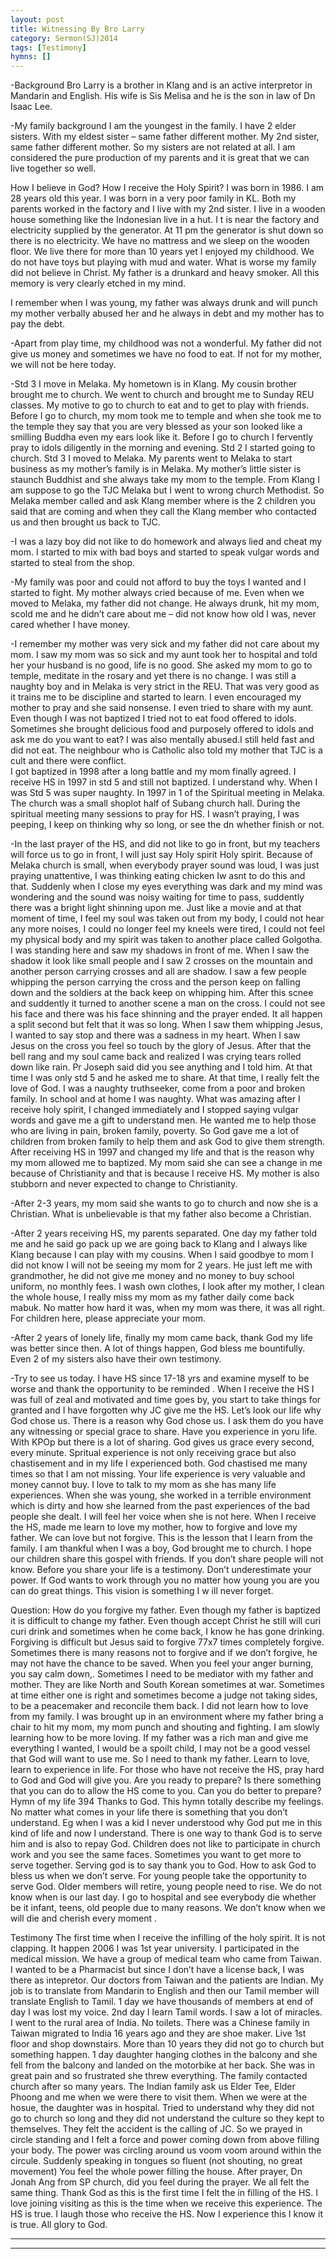 ```yaml
---
layout: post
title: Witnessing By Bro Larry
category: Sermon(SJ)2014
tags: [Testimony]
hymns: []
---
```


-Background
Bro Larry is a brother in Klang and is an active interpretor in Mandarin and English. His wife is Sis Melisa and he is the son in law of Dn Isaac Lee. 

-My family background
I am the youngest in the family. I have 2 elder sisters. With my eldest sister – same father different mother. My 2nd sister, same father different mother. So my sisters are not related at all. 
I am considered the pure production of my parents and it is great that we can live together so well.

How I believe in God? How I receive the Holy Spirit?
I was born in 1986. I am 28 years old this year. I was born in a very poor family in KL. Both my parents worked in the factory and I live with my 2nd sister. I live in a wooden house something like the Indonesian live in a hut. I t  is near the factory and electricity supplied by the generator. At 11 pm the generator is shut down so there is no electricity. We have no mattress and we sleep on the wooden floor. We live there for more than 10 years yet I enjoyed my childhood. We do not have toys but playing with mud and water. 
What is worse my family did not believe in Christ.
My father is a drunkard and heavy smoker. 
All this memory is very clearly etched in my mind. 

I remember when I was young, my father was always drunk and will punch my mother verbally abused her and he always in debt and my mother has to pay the debt. 

-Apart from play time, my childhood was not a wonderful. My father did not give us money and sometimes we have no food to eat. If not for my mother, we will not be here today.

-Std 3 I move in Melaka. My hometown is in Klang. My cousin brother brought me to church. We went to church and brought me to Sunday REU classes. My motive to go to church to eat and to get to play with friends. Before I go to church, my mom took me to temple and when she took me to the temple they say that you are very blessed as your son looked like a smilling Buddha even my ears look like it. 
Before I go to church I fervently pray to idols diligently in the morning and evening. 
Std 2 I started going to church. Std 3 I moved to Melaka. My parents went to Melaka to start business as my mother’s family is in Melaka. My mother’s little sister is staunch Buddhist and she always take my mom to the temple.
From Klang I am suppose to go the TJC Melaka but I went to wrong church Methodist. So Melaka member called and ask Klang member where is the 2 children you said that are coming and when they call the Klang member who contacted us and then brought us back to TJC.

-I was a lazy boy did not like to do homework and always lied and cheat my mom. I started to mix with bad boys and started to speak vulgar words and started to steal from the shop. 

-My family was poor and could not afford to buy the toys I wanted and I started to fight. My mother always cried because of me. Even when we moved to Melaka, my father did not change. He always drunk, hit my mom, scold me and he didn’t care about me – did not know how old I was, never cared whether I have money. 

-I remember my mother was very sick and my father did not care about my mom. I saw my mom was so sick and my aunt took her to hospital and told her your husband is no good, life is no good. She asked my mom to go to temple, meditate in the rosary and yet there is no change.
I was still a naughty boy and in Melaka is very strict in the REU. That was very good as it trains me to be discipline and started to learn. I even encouraged my mother to pray and she said nonsense. I even tried to share with my aunt. Even though I was not baptized I tried not to eat food offered to idols. 
Sometimes she brought delicious food and purposely offered to idols and ask me do you want to eat? I was also mentally abused.I still held fast and did not eat. The neighbour who is Catholic also told my mother that TJC is a cult and there were conflict.  
I got baptized in 1998 after a long battle and my mom finally agreed. I receive HS in 1997 in std 5 and still not baptized. I understand why. 
When I was Std 5 was super naughty. In 1997 in 1 of the Spiritual meeting in Melaka. The church was a small shoplot half of Subang church hall. During the spiritual meeting many sessions to pray for HS. I wasn’t praying, I was peeping, I keep on thinking why so long, or see the dn whether finish or not. 

-In the last prayer of the HS, and did not like to go in front, but my teachers will force us to go in front, I will just say Holy spirit Holy spirit. Because of Melaka church is small, when everybody prayer sound was loud, I was just praying unattentive, I was thinking eating chicken Iw asnt to do this and that. Suddenly when I close my eyes everything was dark and my mind was wondering and the sound was noisy waiting for time to pass, suddently there was a bright light shinning upon me. Just like a movie and at that moment of time, I feel my soul was taken out from my body, I could not hear any more noises, I could no longer feel my kneels were tired, I could not feel my physical body and my spirit was taken to another place called Golgotha. 
I was standing here and saw my shadows in front of me. 
When I saw the shadow it look like small people and I saw 2 crosses on the mountain and another person carrying crosses and all are shadow. I saw a few people whipping the person carrying the cross and the person keep on falling down and the soldiers at the back keep on whipping him. After this scnee and suddently it turned to another scene a man on the cross. I could not see his face and there was his face shinning and the prayer ended. It all happen a split second but felt that it was so long. When I saw them whipping Jesus, I wanted to say stop and there was a sadness in my heart. When I saw Jesus on the cross you feel so touch by the glory of Jesus. After that the bell rang and my soul came back and realized I was crying tears rolled down like rain. Pr Joseph said did you see anything and I told him. At that time I was only std 5 and he asked me to share. At that time, I really felt the love of God. I was a naughty truthseeker, come from a poor and broken family. In school and at home I was naughty. What was amazing after I receive holy spirit, I changed immediately and I stopped saying vulgar words and gave me a gift to understand men. He wanted me to help those who are living in pain, broken family, poverty. So God gave me a lot of children from broken family to help them and ask God to give them strength. 
After receiving HS in 1997 and changed my life and that is the reason why my mom allowed me to baptized. My mom said she can see a change in me because of Christianity and that is because I receive HS. My mother is also stubborn and never expected to change to Christianity.

-After 2-3 years, my mom said she wants to go to church and now she is a Christian. What is unbelievable is that my father also become a Christian.

-After 2 years receiving HS, my parents separated. One day my father told me and he said go pack up we are going back to Klang and I always like Klang because I can play with my cousins. When I said goodbye to mom I did not know I will not be seeing my mom for 2 years. He just left me with grandmother, he did not give me money and no money to buy school uniform, no monthly fees.  I wash own clothes, I look after my mother, I clean the whole house, I really miss my mom as my father daily come back mabuk. No matter how hard it was, when my mom was there, it was all right. For children here, please appreciate your mom. 

-After 2 years of lonely life, finally my mom came back, thank God my life was better since then. A lot of things happen, God bless me bountifully. Even 2 of my sisters also have their own testimony. 

-Try to see us today. I have HS since 17-18 yrs and examine myself to be worse and thank the opportunity to be reminded . When I receive the HS I was full of zeal and motivated and time goes by, you start to take things for granted and I have forgotten why JC give me the HS. 
Let’s look our life why God chose us. There is a reason why God chose us. I ask them do you have any witnessing or special grace to share. Have you experience in yoru life. With KPOp but there is a lot of sharing. God gives us grace every second, every minute. Spritual experience is not only receiving grace but also chastisement and in my life I experienced both. God chastised me many times so that I am not missing. 
Your life experience is very valuable and money cannot buy. I love to talk to my mom as she has many life experiences. When she was young, she worked in a terrible environment which is dirty and how she learned from the past experiences of the bad people she dealt. I will feel her voice when she is not here. When I receive the HS, made me learn to love my mother, how to forgive and love my father. We can love but not forgive. This is the lesson that I learn from the family. I am thankful when I was a boy, God brought me to church. I hope our children share this gospel with friends. If you don’t share people will not know. Before you share your life is a testimony. Don’t underestimate your power. If God wants to work through you no matter how young you are you can do great things. This vision is something I w ill never forget. 

Question: How do you forgive my father.
Even though my father is baptized it is difficult to change my father. Even though accept Christ he still will curi curi drink and sometimes when he come back, I know he has gone drinking. Forgiving is difficult but Jesus said to forgive 77x7 times completely forgive. Sometimes there is many reasons not to forgive and if we don’t forgive, he may not have the chance to be saved. When you feel your anger burning, you say calm down,. Sometimes I need to be mediator with my father and mother. They are like North and South Korean sometimes at war. Sometimes at time either one is right and sometimes  become a judge not taking sides, to be a peacemaker and reconcile them back. I did not learn how to love from my family. I was brought up in an environment where my father bring a chair to hit my mom, my mom punch and shouting and fighting. I am slowly learning how to be more loving. If my father was a rich man and give me everything I wanted, I would be a spoilt child, I may not be a good vessel that God will want to use me. So I need to thank my father. Learn to love, learn to experience in life. For those who have not receive the HS, pray hard to God and God will give you. Are you ready to prepare? Is there something that you can do to allow the HS come to you. Can you do better to prepare? 
Hymn of my life 394 Thanks to God. 
This hymn totally describe my feelings. No matter what comes in your life there is something that you don’t understand. Eg when I was a kid I never understood why God put me in this kind of life and now I understand. 
There is one way to thank God is to serve him and is also to repay God. Children does not like to participate in church work and you see the same faces. Sometimes you want to get more to serve together. Serving god is to say thank you to God. How to ask God to bless us when we don’t serve. For young people take the opportunity to serve God. Older members will retire, young people need to rise. We do not know when is our last day. I go to hospital and see everybody die whether be it infant, teens, old people due to many reasons. We don’t know when we will die and cherish every moment . 

Testimony
The first time when I receive the infilling of the holy spirit. It is not clapping. It happen 2006 I was 1st year university. I participated in the medical mission. We have a group of medical team who came from Taiwan. I wanted to be a Pharmacist but since I don’t have a license back, I was there as intepretor. Our doctors from Taiwan and the patients are Indian. My job is to translate from Mandarin to English and then our Tamil member will translate English to Tamil. 1 day we have thousands of members at end of day I was lost my voice. 2nd day I learn Tamil words. I saw a lot of miracles. I went to the rural area of India. No toilets. There was a Chinese family in Taiwan migrated to India 16 years ago and they are shoe maker. Live 1st floor and shop downstairs. More than 10 years they did not go to church but something happen. 1 day daughter hanging clothes in the balcony and she fell from the balcony and landed on the motorbike at her back. She was in great pain and so frustrated she threw everything. The family contacted church after so many years. The Indian family ask us Elder Tee, Elder Phoong and me when we were there to visit them. When we were at the hosue, the daughter was in hospital. Tried to understand why they did not go to church so long and they did not understand the culture so they kept to themselves. They felt the accident is the calling of JC. So we prayed in circle standing and I felt a force and power coming down from above filling your body. The power was circling around us voom voom around within the circule. Suddenly speaking in tongues so fluent (not shouting, no great movement) You feel the whole power filling the house. After prayer, Dn Jonah Ang from SP church, did you feel during the prayer. We all felt the same thing. Thank God as this is the first time I felt the in filling of the HS. I love joining visiting as this is the time when we receive this experience. The HS is true. I laugh those who receive the HS. Now I experience this I know it is true. 
All glory to God. 
  


----
****

